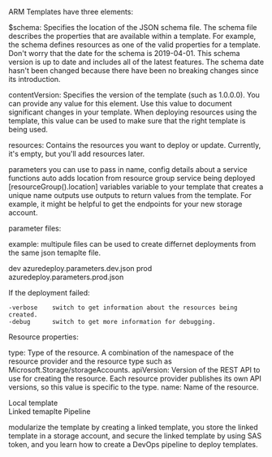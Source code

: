 ARM Templates have three elements:

$schema:        Specifies the location of the JSON schema file. The schema file describes the properties that are available within a template. For example, the schema 
                defines resources as one of the valid properties for a template. Don't worry that the date for the schema is 2019-04-01. This schema version is up to date and includes all of the latest features. The schema date hasn't been changed because there have been no breaking changes since its introduction.

contentVersion: Specifies the version of the template (such as 1.0.0.0). You can provide any value for this element. Use this value to document significant changes in 
                your template. When deploying resources using the template, this value can be used to make sure that the right template is being used.

resources:      Contains the resources you want to deploy or update. Currently, it's empty, but you'll add resources later.

parameters      you can use to pass in name, config details about a service 
functions       auto adds location from resource group service being deployed [resourceGroup().location]
variables       variable to your template that creates a unique name 
outputs         use outputs to return values from the template. For example, it might be helpful to get the endpoints for your new storage account.

parameter files:

example: multipule files can be used to create differnet deployments from the same json temaplte file. 

dev             azuredeploy.parameters.dev.json
prod            azuredeploy.parameters.prod.json

If the deployment failed:

    -verbose    switch to get information about the resources being created. 
    -debug      switch to get more information for debugging.

Resource properties:

type:           Type of the resource. A combination of the namespace of the resource provider and the resource type such as Microsoft.Storage/storageAccounts.
apiVersion:     Version of the REST API to use for creating the resource. Each resource provider publishes its own API versions, so this value is specific to the type.
name:           Name of the resource.

Local template  
Linked temaplte 
Pipeline

modularize the template by creating a linked template, you store the linked template in a storage account, and secure the linked template by using SAS token, and you learn how to create a DevOps pipeline to deploy templates.